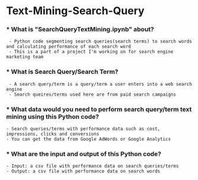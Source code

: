 # Text-Mining-Search-Query
### * What is "SearchQueryTextMining.ipynb" about?
	 - Python code segmenting search queries(search terms) to search words and calculating performance of each search word
     - This is a part of a project I'm working on for search engine marketing team
### * What is Search Query/Search Term?
     - A search query/term is a query/term a user enters into a web search engine
     - Search queires/terms used here are from paid search campaigns
### * What data would you need to perform search query/term text mining using this Python code?
	- Search queries/terms with performance data such as cost, impressions, clicks and conversions
	- You can get the data from Google AdWords or Google Analytics
### * What are the input and output of this Python code?	
	- Input: a csv file with performance data on search queries/terms
	- Output: a csv file with performance data on search words
